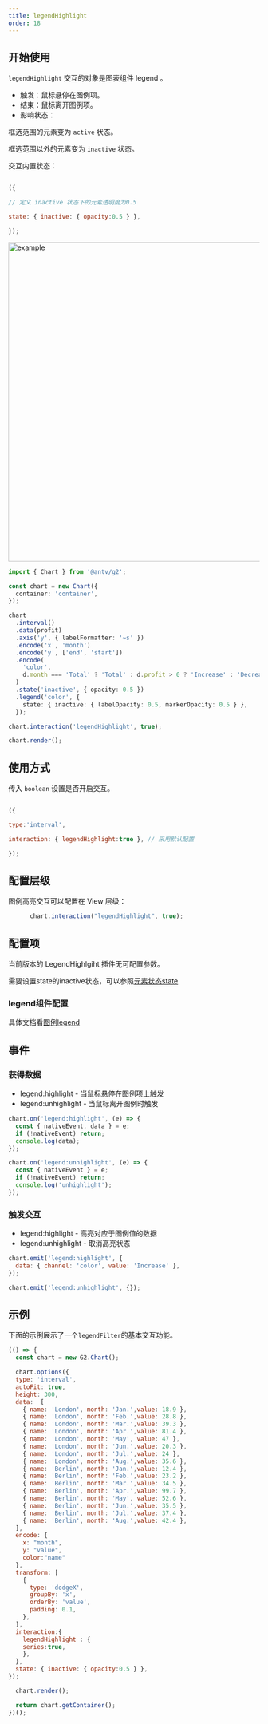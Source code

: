 ```yaml
---
title: legendHighlight
order: 18
---
```

## 开始使用

`legendHighlight` 交互的对象是图表组件 legend 。

- 触发：鼠标悬停在图例项。
- 结束：鼠标离开图例项。
- 影响状态：

框选范围的元素变为 `active` 状态。

框选范围以外的元素变为 `inactive` 状态。

交互内置状态：

```js

({

// 定义 inactive 状态下的元素透明度为0.5

state: { inactive: { opacity:0.5 } },

});

```


<img alt="example" src="https://mdn.alipayobjects.com/huamei_qa8qxu/afts/img/A*M4eVSKTMPs4AAAAAAAAAAAAADmJ7AQ/original" width="640">

```ts
import { Chart } from '@antv/g2';

const chart = new Chart({
  container: 'container',
});

chart
  .interval()
  .data(profit)
  .axis('y', { labelFormatter: '~s' })
  .encode('x', 'month')
  .encode('y', ['end', 'start'])
  .encode(
    'color',
    d.month === 'Total' ? 'Total' : d.profit > 0 ? 'Increase' : 'Decrease',
  )
  .state('inactive', { opacity: 0.5 })
  .legend('color', {
    state: { inactive: { labelOpacity: 0.5, markerOpacity: 0.5 } },
  });

chart.interaction('legendHighlight', true);

chart.render();
```

## 使用方式

传入 `boolean` 设置是否开启交互。

```js

({

type:'interval',

interaction: { legendHighlight:true }, // 采用默认配置

});

```

## 配置层级

图例高亮交互可以配置在 View 层级：

```js
      chart.interaction("legendHighlight", true);
```

## 配置项

当前版本的 LegendHighlgiht 插件无可配置参数。

需要设置state的inactive状态，可以参照[元素状态state](https://g6.antv.antgroup.com/manual/element/state)

### legend组件配置

具体文档看[图例legend](http://https://g2.antv.antgroup.com/manual/component/legend)

## 事件

### 获得数据

- legend:highlight - 当鼠标悬停在图例项上触发
- legend:unhighlight - 当鼠标离开图例时触发

```js
chart.on('legend:highlight', (e) => {
  const { nativeEvent, data } = e;
  if (!nativeEvent) return;
  console.log(data);
});

chart.on('legend:unhighlight', (e) => {
  const { nativeEvent } = e;
  if (!nativeEvent) return;
  console.log('unhighlight');
});
```

### 触发交互

- legend:highlight - 高亮对应于图例值的数据
- legend:unhighlight - 取消高亮状态

```js
chart.emit('legend:highlight', {
  data: { channel: 'color', value: 'Increase' },
});

chart.emit('legend:unhighlight', {});
```

## 示例
下面的示例展示了一个```legendFilter```的基本交互功能。

```js | ob
(() => {
  const chart = new G2.Chart();

  chart.options({
  type: 'interval',
  autoFit: true,
  height: 300,
  data:  [
    { name: 'London', month: 'Jan.',value: 18.9 },
    { name: 'London', month: 'Feb.',value: 28.8 },
    { name: 'London', month: 'Mar.',value: 39.3 },
    { name: 'London', month: 'Apr.',value: 81.4 },
    { name: 'London', month: 'May', value: 47 },
    { name: 'London', month: 'Jun.',value: 20.3 },
    { name: 'London', month: 'Jul.',value: 24 },
    { name: 'London', month: 'Aug.',value: 35.6 },
    { name: 'Berlin', month: 'Jan.',value: 12.4 },
    { name: 'Berlin', month: 'Feb.',value: 23.2 },
    { name: 'Berlin', month: 'Mar.',value: 34.5 },
    { name: 'Berlin', month: 'Apr.',value: 99.7 },
    { name: 'Berlin', month: 'May', value: 52.6 },
    { name: 'Berlin', month: 'Jun.',value: 35.5 },
    { name: 'Berlin', month: 'Jul.',value: 37.4 },
    { name: 'Berlin', month: 'Aug.',value: 42.4 },
  ],
  encode: {
    x: "month", 
    y: "value", 
    color:"name"
  },
  transform: [
    {
      type: 'dodgeX',
      groupBy: 'x',
      orderBy: 'value',
      padding: 0.1,
    },
  ],
  interaction:{
    legendHighlight : {
    series:true,
    },
  },
  state: { inactive: { opacity:0.5 } },
});

  chart.render();

  return chart.getContainer();
})();
```

